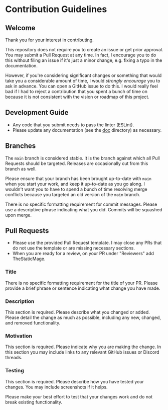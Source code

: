 # Contribution Guidelines

## Welcome

Thank you for your interest in contributing.

This repository does not require you to create an issue or get prior approval. You may submit a Pull Request at any time. In fact, I encourage you to do this without filing an issue if it's just a minor change, e.g. fixing a typo in the documentation.

However, if you're considering significant changes or something that would take you a considerable amount of time, I would _strongly encourage_ you to ask in advance. You can open a GitHub issue to do this. I would really feel bad if I had to reject a contribution that you spent a bunch of time on because it is not consistent with the vision or roadmap of this project.

## Development Guide

- Any code that you submit needs to pass the linter (ESLint).
- Please update any documentation (see the [doc](/doc) directory) as necessary.

## Branches

The `main` branch is considered stable. It is the branch against which all Pull Requests should be targeted. Releases are occasionally cut from this branch as well.

Please ensure that your branch has been brought up-to-date with `main` when you start your work, and keep it up-to-date as you go along. I wouldn't want you to have to spend a bunch of time resolving merge conflicts because you targeted an old version of the `main` branch.

There is no specific formatting requirement for commit messages. Please use a descriptive phrase indicating what you did. Commits will be squashed upon merge.

## Pull Requests

- Please use the provided Pull Request template. I may close any PRs that do not use the template or are missing necessary sections.
- When you are ready for a review, on your PR under "Reviewers" add TheStaticMage.

### Title

There is no specific formatting requirement for the title of your PR. Please provide a brief phrase or sentence indicating what change you have made.

### Description

This section is required. Please describe what you changed or added. Please detail the change as much as possible, including any new, changed, and removed functionality.

### Motivation

This section is required. Please indicate why you are making the change. In this section you may include links to any relevant GitHub issues or Discord threads.

### Testing

This section is required. Please describe how you have tested your changes. You may include screenshots if it helps.

Please make your best effort to test that your changes work and do not break existing functionality.

